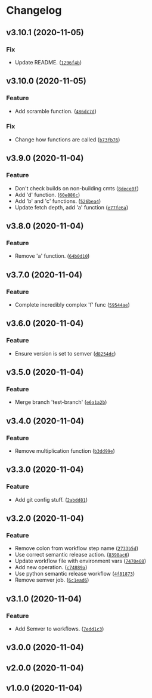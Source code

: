 # Changelog

<!--next-version-placeholder-->

## v3.10.1 (2020-11-05)
### Fix
* Update README. ([`1296f4b`](https://github.com/RyanFleck/Contraptions/commit/1296f4b0f0a3631f033df218ffed13b97098202b))

## v3.10.0 (2020-11-05)
### Feature
* Add scramble function. ([`486dc7d`](https://github.com/RyanFleck/Contraptions/commit/486dc7de21db465d8747f481b8a06a8274e01e69))

### Fix
* Change how functions are called ([`b73fb76`](https://github.com/RyanFleck/Contraptions/commit/b73fb76a1b983fb4bd13155bea6e6ae780c89da7))

## v3.9.0 (2020-11-04)
### Feature
* Don't check builds on non-building cmts ([`8dece0f`](https://github.com/RyanFleck/Contraptions/commit/8dece0f4d2e8f5b8dd4bc92ded7e5e167908a330))
* Add 'd' function. ([`60e886c`](https://github.com/RyanFleck/Contraptions/commit/60e886cbb1a677b57e132983f60bed818fb51a6d))
* Add 'b' and 'c' functions. ([`526bea4`](https://github.com/RyanFleck/Contraptions/commit/526bea416b76181872677055c3954658e0f81734))
* Update fetch depth, add 'a' function ([`e77fe6a`](https://github.com/RyanFleck/Contraptions/commit/e77fe6aff9bc005e2930ecf7dcfb4f6f6fe1d25c))

## v3.8.0 (2020-11-04)
### Feature
* Remove 'a' function. ([`64b0d10`](https://github.com/RyanFleck/Contraptions/commit/64b0d10aec6edaca2fe60fad830c219a78cafbf1))

## v3.7.0 (2020-11-04)
### Feature
* Complete incredibly complex 'f' func ([`59544ae`](https://github.com/RyanFleck/Contraptions/commit/59544aeb4f4acb743f2ba99f1b9bddf36fd1bf91))

## v3.6.0 (2020-11-04)
### Feature
* Ensure version is set to semver ([`d8254dc`](https://github.com/RyanFleck/Contraptions/commit/d8254dca326a31f9c34cb8ba3c06c8ef7fc73f97))

## v3.5.0 (2020-11-04)
### Feature
* Merge branch 'test-branch' ([`e6a1a2b`](https://github.com/RyanFleck/Contraptions/commit/e6a1a2bf2e7662b805319d090d1fffab483c7566))

## v3.4.0 (2020-11-04)
### Feature
* Remove multiplication function ([`b3dd99e`](https://github.com/RyanFleck/Contraptions/commit/b3dd99ef8b55e667c55f108821788d8fac593f07))

## v3.3.0 (2020-11-04)
### Feature
* Add git config stuff. ([`2abdd81`](https://github.com/RyanFleck/Contraptions/commit/2abdd816ad03efca7ec81cd61b08bd75ce474e57))

## v3.2.0 (2020-11-04)
### Feature
* Remove colon from workflow step name ([`2733b5d`](https://github.com/RyanFleck/Contraptions/commit/2733b5dad4f8d8abd4fbfd66992c9477a5e122dc))
* Use correct semantic release action. ([`8398ac6`](https://github.com/RyanFleck/Contraptions/commit/8398ac69e5a1eed73b7cca845216f759e92cec8e))
* Update workflow file with environment vars ([`7470e08`](https://github.com/RyanFleck/Contraptions/commit/7470e088fea098ab390a4a7def78df49d5c79bb0))
* Add new operation. ([`c74889a`](https://github.com/RyanFleck/Contraptions/commit/c74889aa1e7c63e8f83de9da952f1150fdbb3108))
* Use python semantic release workflow ([`4f81873`](https://github.com/RyanFleck/Contraptions/commit/4f81873dbf6b78a052aa4c1cde77a9d4ec1ed084))
* Remove semver job. ([`6c1ead6`](https://github.com/RyanFleck/Contraptions/commit/6c1ead6b16c66db6d4a5e27c4330c2b561fc28e3))

## v3.1.0 (2020-11-04)
### Feature
* Add Semver to workflows. ([`7edd1c3`](https://github.com/RyanFleck/Contraptions/commit/7edd1c366398e45821df51318d8dc2f0f24120ec))

## v3.0.0 (2020-11-04)


## v2.0.0 (2020-11-04)


## v1.0.0 (2020-11-04)

